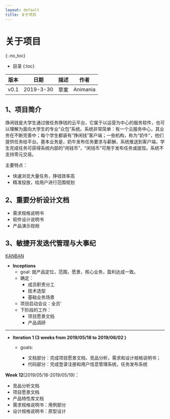 ```yaml
---
layout: default
title: 关于项目
---
```


# 关于项目
{:.no_toc}

* 目录
{:toc}

| 版本 |   日期    | 描述 |  作者   |
| :--: | :-------: | :--: | :-----: |
| v0.1 | 2019-3-30 | 草案 | Animania |

## 1、项目简介

挣闲钱是大学生通过做任务挣钱的云平台，它属于以运营为中心的服务软件，也可以理解为面向大学生的专业“众包”系统。系统非常简单：有一个云服务中心，其业务在不断完善中；每个学生都装有“挣闲钱”客户端；一些机构，称为“奶牛”，他们提供任务给平台。基本业务是，奶牛发布任务要求与薪酬，系统推送到客户端，学生完成任务可获得系统内部的“闲钱币”，“闲钱币”可用于发布任务或提现。系统不支持零元交易。

主要特点：
* 快速浏览大量任务，挣钱效率高
* 精准投放，给用户进行范围规划


## 2、重要分析设计文档

* 需求规格说明书
* 软件设计说明书
* 产品演示视频

## 3、敏捷开发迭代管理与大事纪

[KANBAN](https://github.com/orgs/software-system-analysis-and-design/projects)

* **Inceptions**
  * goal: 就产品定位，范围，愿景，核心业务，盈利达成一致。
  * 确定：
    * 成员职责分工
    * 技术选型
    * 基础业务场景
  * 项目启动会议：全员'
  * 下阶段的工作：
    * 项目愿景文档
    * 产品调研

---------
* **Iteration 1 (3 weeks from 2019/05/18  to 2019/06/02 )**

  * goals:

    * 文档部分：完成项目愿景文档，竞品分析，需求和设计规格说明书；
    * 代码部分：完成登录注册和用户信息管理系统，任务发布系统


**Week 12**(2019/05/18-2019/05/19)：

* 竞品分析文档
* 项目愿景文档
* 产品特性库文档
* 需求规格说明书：用例部分
* 设计规格说明书：原型设计